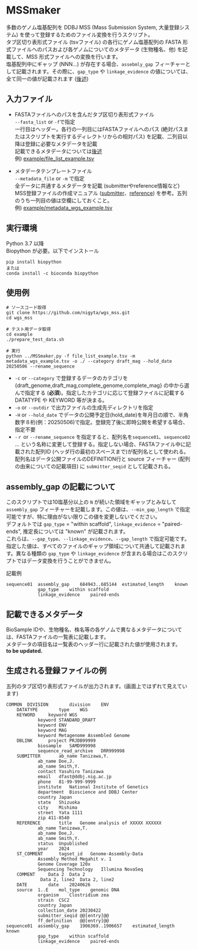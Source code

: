 # MSSmaker
多数のゲノム塩基配列を DDBJ MSS (Mass Submission System, 大量登録システム) を使って登録するためのファイル変換を行うスクリプト。  
タブ区切り表形式ファイル (tsvファイル) の各行にゲノム塩基配列の FASTA 形式ファイルへのパスおよび各ゲノムについてのメタデータ (生物種名、他) を記載して、MSS 形式ファイルへの変換を行います。  
塩基配列中にギャップ (NNN...) が存在する場合、`assebmly_gap` フィーチャーとして記載されます。その際に、`gap_type` や `linkage_evidence` の値については、全て同一の値が記載されます ([後述](#assembly_gap-の記載について))


## 入力ファイル
- FASTAファイルへのパスを含んだタブ区切り表形式ファイル  
    `--fasta_list` or `-f`で指定  
    一行目はヘッダー。各行の一列目にはFASTAファイルへのパス (絶対パスまたはスクリプトを実行するディレクトリからの相対パス) を記載、二列目以降は登録に必要なメタデータを記載  
    記載できるメタデータについては[後述](#記載できるメタデータ)  
    例) [example/file_list_example.tsv](example/file_list_example.tsv)  

- メタデータテンプレートファイル  
    `--metadata_file` or `-m` で指定  
    全データに共通するメタデータを記載 (submitterやreference情報など)  
    MSS登録ファイルの作成マニュアル ([submitter](https://www.ddbj.nig.ac.jp/ddbj/file-format.html#submitter)、[reference](https://www.ddbj.nig.ac.jp/ddbj/file-format.html#reference)) を参考。五列のうち一列目の値は空欄にしておくこと。  
    例) [example/metadata_wgs_example.tsv](example/metadata_wgs_example.tsv)

## 実行環境
Python 3.7 以降  
Biopython が必要。以下でインストール
```
pip install biopython
または
conda install -c bioconda biopython
```

## 使用例

```
# ソースコード取得
git clone https://github.com/nigyta/wgs_mss.git
cd wgs_mss

# テスト用データ取得
cd example
./prepare_test_data.sh

# 実行
python ../MSSmaker.py -f file_list_example.tsv -m metadata_wgs_example.tsv -o ./ --category draft_mag --hold_date 20250506 --rename_sequence
```

- `-c` or `--category` で登録するデータのカテゴリを {draft_genome,draft_mag,complete_genome,complete_mag} の中から選んで指定する (**必須**)。指定したカテゴリに応じて登録ファイルに記載する DATATYPE や KEYWORD 等が決まる。  
- `-o` or `--outdir` で出力ファイルの生成先ディレクトリを指定  
- `-H` or `--hold_date` でデータの公開予定日(hold_date)を年月日の順で、半角数字８桁(例：20250506)で指定。登録完了後に即時公開を希望する場合、指定不要  
- `-ｒ` or `--rename_sequence` を指定すると、配列名を`sequence01`、`sequence02` ... という名称に変更して登録する。指定しない場合、FASTAファイル中に記載された配列ID (ヘッダ行の最初のスペースまで)が配列名として使われる。配列名はデータ公開ファイルのDEFINITION行と source フィーチャー (配列の由来についての記載項目) に `submitter_seqid` として記載される。  

## assembly_gap の記載について
このスクリプトでは10塩基分以上の `N` が続いた領域をギャップとみなして `assembly_gap` フィーチャーを記載します。この値は、`--min_gap_length` で指定可能ですが、特に理由がない限りこの値を変更しないでください。  
デフォルトでは `gap_type` = "within scaffold", `linkage_evidence` = "paired-ends", 推定長については "known" が記載されます。  
これらは、`--gap_type`、`--linkage_evidence`、`--gap_length` で指定可能です。  
指定した値は、すべてのファイルのギャップ領域について共通して記載されます。異なる種類の `gap_type` や `linkage_evidence` が含まれる場合はこのスクリプトではデータ変換を行うことができません。

記載例

```
sequence01	assembly_gap	684943..685144	estimated_length	known
			gap_type	within scaffold
			linkage_evidence	paired-ends
```

## 記載できるメタデータ
BioSample IDや、生物種名、株名等の各ゲノムで異なるメタデータについては、FASTAファイルの一覧表に記載します。  
メタデータの項目名は一覧表のヘッダー行に記載された値が使用されます。  
__to be updated.__

## 生成される登録ファイルの例
五列のタブ区切り表形式ファイルが出力されます。(画面上ではずれて見えています)
```
COMMON	DIVISION		division	ENV
	DATATYPE		type	WGS
	KEYWORD		keyword	WGS
			keyword	STANDARD_DRAFT
			keyword	ENV
			keyword	MAG
			keyword	Metagenome Assembled Genome
	DBLINK		project	PRJDB99999
			biosample	SAMD999998
			sequence_read_archive	DRR999998
	SUBMITTER		ab_name	Tanizawa,Y.
			ab_name	Doe,J.
			ab_name	Smith,Y.
			contact	Yasuhiro Tanizawa
			email	dfast@ddbj.nig.ac.jp
			phone	81-99-999-9999
			institute	National Institute of Genetics
			department	Bioscience and DDBJ Center
			country	Japan
			state	Shizuoka
			city	Mishima
			street	Yata 1111
			zip	411-8540
	REFERENCE		title	Genome analysis of XXXXX XXXXXX
			ab_name	Tanizawa,T.
			ab_name	Doe,J.
			ab_name	Smith,Y.
			status	Unpublished
			year	2024
	ST_COMMENT		tagset_id	Genome-Assembly-Data
			Assembly Method	Megahit v. 1
			Genome Coverage	120x
			Sequencing Technology	Illumina NovaSeq
	COMMENT		Data 2	Data 2
			 Data 2, line2	Data 2, line2
	DATE		date	20240626
	source	1..E	mol_type	genomic DNA
			organism	Clostridium zea
			strain	CSC2
			country	Japan
			collection_date	20230422
			submitter_seqid	@@[entry]@@
			ff_definition	@@[entry]@@
sequence01	assembly_gap	1906369..1906657	estimated_length	known
			gap_type	within scaffold
			linkage_evidence	paired-ends
```